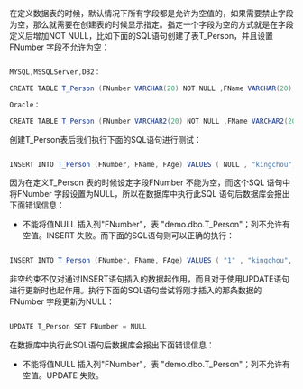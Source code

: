 在定义数据表的时候，默认情况下所有字段都是允许为空值的，如果需要禁止字段为空，那么就需要在创建表的时候显示指定。指定一个字段为空的方式就是在字段定义后增加NOT NULL，比如下面的SQL语句创建了表T_Person，并且设置FNumber 字段不允许为空：
```java  
MYSQL,MSSQLServer,DB2：
CREATE TABLE T_Person (FNumber VARCHAR(20) NOT NULL ,FName VARCHAR(20),FAge INT)
Oracle：
CREATE TABLE T_Person (FNumber VARCHAR2(20) NOT NULL ,FName VARCHAR2(20),FAge NUMBER (10))
```
创建T_Person表后我们执行下面的SQL语句进行测试：
```java  
INSERT INTO T_Person (FNumber, FName, FAge) VALUES ( NULL , "kingchou", 20)
```
因为在定义T_Person 表的时候设定字段FNumber 不能为空，而这个SQL 语句中将FNumber 字段设置为NULL，所以在数据库中执行此SQL 语句后数据库会报出下面错误信息：
* 不能将值NULL 插入列"FNumber"，表 "demo.dbo.T_Person"；列不允许有空值。INSERT 失败。而下面的SQL语句则可以正确的执行：
```java  
INSERT INTO T_Person (FNumber, FName, FAge) VALUES ( "1" , "kingchou", 20)
```
非空约束不仅对通过INSERT语句插入的数据起作用，而且对于使用UPDATE语句进行更新时也起作用。执行下面的SQL语句尝试将刚才插入的那条数据的FNumber 字段更新为NULL：
```java  
UPDATE T_Person SET FNumber = NULL
```
在数据库中执行此SQL语句后数据库会报出下面错误信息：
* 不能将值NULL 插入列"FNumber"，表 "demo.dbo.T_Person"；列不允许有空值。UPDATE 失败。